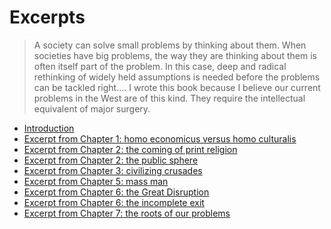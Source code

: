 
# Excerpts

> A society can solve small problems by thinking about them. 
> When societies have big problems, the way they are thinking about them is
> often itself part of the problem. In this case, deep and radical rethinking of
> widely held assumptions is needed before the problems can be tackled right....
> I wrote this book because I believe our current problems in the West 
> are of this kind. They require the intellectual equivalent of major surgery. 

* [Introduction](introduction.pdf)
* [Excerpt from Chapter 1: homo economicus versus homo culturalis](chapter-1-excerpt.pdf)
* [Excerpt from Chapter 2: the coming of print religion](chapter-2-excerpt.pdf)
* [Excerpt from Chapter 2: the public sphere](chapter-2-excerpt-public-sphere.pdf)
* [Excerpt from Chapter 3: civilizing crusades](chapter-3-excerpt.pdf)
* [Excerpt from Chapter 5: mass man](chapter-5-excerpt.pdf)
* [Excerpt from Chapter 6: the Great Disruption](chapter-6-excerpt.pdf)
* [Excerpt from Chapter 6: the incomplete exit](chapter-6-excerpt-incomplete.pdf)
* [Excerpt from Chapter 7: the roots of our problems](chapter-7-excerpt.pdf)

